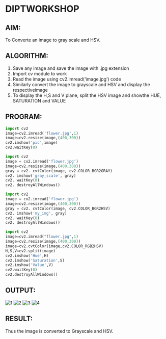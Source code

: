 # DIPTWORKSHOP
## AIM:
To Converte an image to gray scale and HSV.

## ALGORITHM:
1. Save any image and save the image with .jpg extension
2. Import cv module to work
3. Read the image using cv2.imread(‘image.jpg’) code
4. Similarly convert the image to grayscale and HSV and display the respectiveimage
5. To display the H,S and V plane, split the HSV image and showthe HUE, SATURATION and VALUE

## PROGRAM:
```python
import cv2
image=cv2.imread('flower.jpg',1)
image=cv2.resize(image,(400,300))
cv2.imshow('pic',image)
cv2.waitKey(0)
```
```python
import cv2
image = cv2.imread('flower.jpg')
image=cv2.resize(image,(400,300))
gray = cv2. cvtColor(image, cv2.COLOR_BGR2GRAY)
cv2. imshow('gray_scale', gray)
cv2. waitKey(0)
cv2. destroyAllWindows()
```
```python
import cv2
image = cv2.imread('flower.jpg')
image=cv2.resize(image,(400,300))
gray = cv2. cvtColor(image, cv2.COLOR_BGR2HSV)
cv2. imshow('my_img', gray)
cv2. waitKey(0)
cv2. destroyAllWindows()
```
```python
import cv2
image=cv2.imread("flower.jpg",1)
image=cv2.resize(image,(400,300))
image=cv2.cvtColor(image,cv2.COLOR_RGB2HSV)
H,S,V=cv2.split(image)
cv2.imshow('Hue',H)
cv2.imshow('Saturation',S)
cv2.imshow('Value',V)
cv2.waitKey(0)
cv2.destroyAllWindows()
```
## OUTPUT:
![1](https://github.com/sivaram-R/diptworkshop/assets/121165794/1a131139-a60d-400a-a6af-bcc1e994ee7a)
![2](https://github.com/sivaram-R/diptworkshop/assets/121165794/d515794b-f015-4baa-a8bd-4e4f78eb66df)
![3](https://github.com/sivaram-R/diptworkshop/assets/121165794/111b5593-b0b2-4e23-bf00-1456cf325dd1)
![4](https://github.com/sivaram-R/diptworkshop/assets/121165794/b05f9d1e-bb86-4dbd-be9a-f9bd1771f480)

## RESULT:
Thus the image is converted to Grayscale and HSV.
